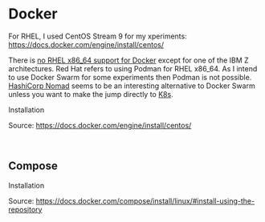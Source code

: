# Docker

For RHEL, I used CentOS Stream 9 for my xperiments: https://docs.docker.com/engine/install/centos/

There is [no RHEL x86_64 support for Docker](https://access.redhat.com/solutions/3696691) except for one of the IBM Z architectures. Red Hat refers to using Podman for RHEL x86_64. As I intend to use Docker Swarm for some experiments then Podman is not possible. [HashiCorp Nomad](https://www.nomadproject.io/) seems to be an interesting alternative to Docker Swarm unless you want to make the jump directly to [K8s](https://kubernetes.io/).

Installation

Source: https://docs.docker.com/engine/install/centos/

<br />

## Compose

Installation



Source: https://docs.docker.com/compose/install/linux/#install-using-the-repository